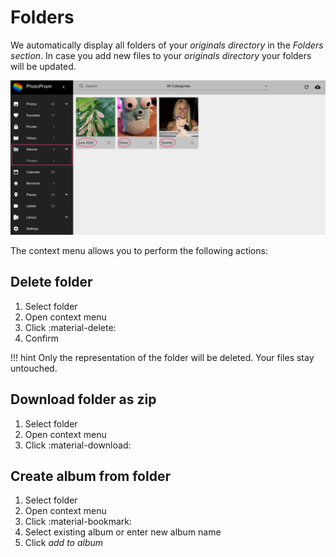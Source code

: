 # Folders #
We automatically display all folders of your *originals directory* in the *Folders section*.
In case you add new files to your *originals directory* your folders will be updated.

![Screenshot](img/folders-1.png)

The context menu allows you to perform the following actions:

## Delete folder ##
1. Select folder
2. Open context menu
3. Click :material-delete:
4. Confirm

!!! hint
    Only the representation of the folder will be deleted. Your files stay untouched.

## Download folder as zip ##
1. Select folder
2. Open context menu
3. Click :material-download:

## Create album from folder ##
1. Select folder
2. Open context menu
3. Click :material-bookmark:
4. Select existing album or enter new album name
5. Click *add to album*

